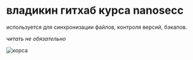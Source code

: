 # владикин гитхаб курса nanosecc
используется для синхронизации файлов, контроля версий, бэкапов.

*читать не обязательно*

![корса](https://i.imgur.com/r9Uqxry.png)
